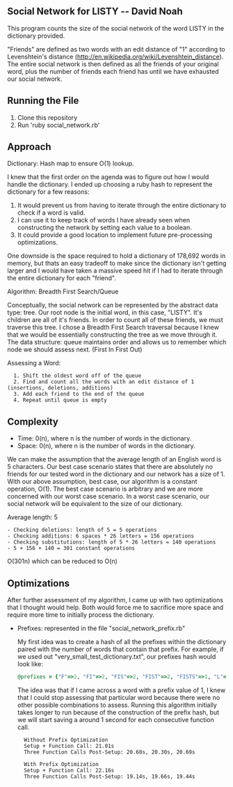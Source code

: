 ## Social Network for LISTY -- David Noah

This program counts the size of the social network of the word LISTY in the dictionary provided.

"Friends" are defined as two words with an edit distance of "1" according to Levenshtein's distance (http://en.wikipedia.org/wiki/Levenshtein_distance). The entire social network is then defined as all the friends of your original word, plus the number of friends each friend has until we have exhausted our social network.

Running the File
-------
1. Clone this repository
2. Run 'ruby social_network.rb'

Approach
-------
Dictionary: Hash map to ensure O(1) lookup.

I knew that the first order on the agenda was to figure out how I would handle the dictionary. I ended up choosing a ruby hash to represent the dictionary for a few reasons:

1. It would prevent us from having to iterate through the entire dictionary to check if a word is valid.
2. I can use it to keep track of words I have already seen when constructing the network by setting each value to a boolean.
3. It could provide a good location to implement future pre-processing optimizations.  

One downside is the space required to hold a dictionary of 178,692 words in memory, but thats an easy tradeoff to make since the dictionary isn't getting larger and I would have taken a massive speed hit if I had to iterate through the entire dictionary for each "friend".

Algorithm: Breadth First Search/Queue

Conceptually, the social network can be represented by the abstract data type: tree. Our root node is the initial word, in this case, "LISTY". It's children are all of it's friends. In order to count all of these friends, we must traverse this tree. I chose a Breadth First Search traversal because I knew that we would be essentially constructing the tree as we move through it. The data structure: queue maintains order and allows us to remember which node we should assess next. (First In First Out)

  Assessing a Word:
  ```
    1. Shift the oldest word off of the queue
    2. Find and count all the words with an edit distance of 1 (insertions, deletions, additions)
    3. Add each friend to the end of the queue
    4. Repeat until queue is empty
  ```


Complexity
-------
  - Time: 0(n), where n is the number of words in the dictionary.
  - Space: 0(n), where n is the number of words in the dictionary.

  We can make the assumption that the average length of an English word is 5 characters. Our best case scenario states that there are absolutely no friends for our tested word in the dictionary and our network has a size of 1. With our above assumption, best case, our algorithm is a constant operation, O(1). The best case scenario is arbitrary and we are more concerned with our worst case scenario. In a worst case scenario, our social network will be equivalent to the size of our dictionary.

  Average length: 5
  ```
  - Checking deletions: length of 5 = 5 operations
  - Checking additions: 6 spaces * 26 letters = 156 operations
  - Checking substitutions: length of 5 * 26 letters = 140 operations
  - 5 + 156 + 140 = 301 constant operations
  ```

  O(301n) which can be reduced to O(n)

Optimizations
-------
After further assessment of my algorithm, I came up with two optimizations that I thought would help. Both would force me to sacrifice more space and require more time to initially process the dictionary.

- Prefixes: represented in the file "social_network_prefix.rb"

  My first idea was to create a hash of all the prefixes within the dictionary paired with the number of words that contain that prefix. For example, if we used out "very_small_test_dictionary.txt", our prefixes hash would look like:

  ```Ruby
  @prefixes = {"F"=>2, "FI"=>2, "FIS"=>2, "FIST"=>2, "FISTS"=>1, "L"=>10, "LI"=>9, "LIS"=>2 ...
  ```

  The idea was that if I came across a word with a prefix value of 1, I knew that I could stop assessing that particular word because there were no other possible combinations to assess. Running this algorithm initially takes longer to run because of the construction of the prefix hash, but we will start saving a around 1 second for each consecutive function call.

  ```
    Without Prefix Optimization
    Setup + Function Call: 21.01s
    Three Function Calls Post-Setup: 20.68s, 20.30s, 20.69s
  ```

  ```
    With Prefix Optimization
    Setup + Function Call: 22.16s
    Three Function Calls Post-Setup: 19.14s, 19.66s, 19.44s
  ```
